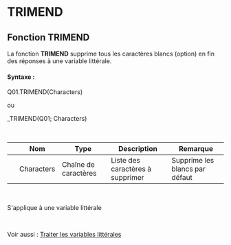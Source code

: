 # TRIMEND

## Fonction TRIMEND

La fonction **TRIMEND** supprime tous les caractères blancs (option) en fin des réponses à une variable littérale.

#### Syntaxe :&nbsp;

Q01.TRIMEND(Characters)

ou

\_TRIMEND(Q01; Characters)

&nbsp;

| &nbsp; | **Nom** |**Type**|**Description**|**Remarque** |
| --- | --- | --- | --- | --- |
| &nbsp; | Characters | Chaîne de caractères | Liste des caractères à supprimer | Supprime les blancs par défaut |


&nbsp;

S'applique à une variable littérale

&nbsp;

Voir aussi : [Traiter les variables littérales](<Traiterlesvariableslitterales.md>)